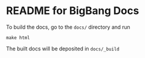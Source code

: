README for BigBang Docs
=======================

To build the docs, go to the `docs/` directory and run

```
make html
```

The built docs will be deposited in `docs/_build`
